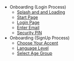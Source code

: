 * Onboarding (Login Process)
    * [Splash and and Loading](docs/onboarding/SplashAndLoading.md)    
    * [Start Page](docs/onboarding/StartPage.md)
    * [Login Page](docs/onboarding/LoginPage.md)
    * [Enter Email](docs/onboarding/EnterEmail.md)
    * [Security PIN](docs/onboarding/SecurityPIN.md)
*  Onboarding (SignUp Process)
    * [Choose Your Accent](docs/onboarding/ChooseYourAccent.md)    
    * [Language Level](docs/onboarding/LanguageLevel.md)    
    * [Select Age Group](docs/onboarding/SelectAgeGroup.md)    

